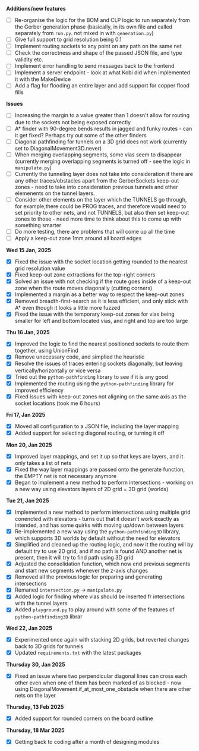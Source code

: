**Additions/new features**

- [ ] Re-organise the logic for the BOM and CLP logic to run separately from the Gerber generation phase (basically, in its own file and called separately from `run.py`. not mixed in with `generation.py`)
- [ ] Give full support to grid resolution being 0.1
- [ ] Implement routing sockets to any point on any path on the same net
- [ ] Check the correctness and shape of the passed JSON file, and type validity etc.
- [ ] Implement error handling to send messages back to the frontend
- [ ] Implement a server endpoint - look at what Kobi did when implemented it with the MakeDevice
- [ ] Add a flag for flooding an entire layer and add support for copper flood fills

**Issues**

- [ ] Increasing the margin to a value greater than 1 doesn't allow for routing due to the sockets not being exposed correctly
- [ ] A\* finder with 90-degree bends results in jagged and funky routes - can it get fixed? Perhaps try out some of the other finders
- [ ] Diagonal pathfinding for tunnels on a 3D grid does not work (currently set to DiagonalMovement3D.never)
- [ ] When merging overlapping segments, some vias seem to disappear (currently merging overlapping segments is turned off - see the logic in `manipulate.py`)
- [ ] Currently the tunneling layer does not take into consideration if there are any other traces/obstacles apart from the GerberSockets keep-out zones - need to take into consideration previous tunnels and other elemenents on the tunnel layers. 
- [ ] Consider other elements on the layer which the TUNNELS go through, for example,there could be PROG traces, and therefore would need to set priority to other nets, and not TUNNELS, but also then set keep-out zones to those - need more time to think about this to come up with something smarter
- [ ] Do more testing, there are problems that will come up all the time
- [ ] Apply a keep-out zone 1mm around all board edges

**Wed 15 Jan, 2025**

- [x] Fixed the issue with the socket location getting rounded to the nearest grid resolution value
- [x] Fixed keep-out zone extractions for the top-right corners
- [x] Solved an issue with not checking if the route goes inside of a keep-out zone when the route moves diagonally (cutting corners)
- [x] Implemented a margin as a better way to respect the keep-out zones
- [x] Removed breadth-first-search as it is less efficient, and only stick with A\* even though it looks a little more fuzzed
- [x] Fixed the issue with the temporary keep-out zones for vias being smaller for left and bottom located vias, and right and top are too large

**Thu 16 Jan, 2025**

- [x] Improved the logic to find the nearest positioned sockets to route them together, using UnionFind
- [x] Remove unecessary code, and simplied the heuristic
- [x] Resolve the issues of traces entering sockets diagonally, but leaving vertically/horizontally or vice versa
- [x] Tried out the `python-pathfinding` library to see if it is any good
- [x] Implemented the routing using the `python-pathfinding` library for improved efficiency
- [x] Fixed issues with keep-out zones not aligning on the same axis as the socket locations (took me 6 hours)

**Fri 17, Jan 2025**

- [x] Moved all configuration to a JSON file, including the layer mapping
- [x] Added support for selecting diagonal routing, or turning it off

**Mon 20, Jan 2025**

- [x] Improved layer mappings, and set it up so that keys are layers, and it only takes a list of nets
- [x] Fixed the way layer mappings are passed onto the generate function, the EMPTY net is not necessary anymore
- [x] Began to implement a new method to perform intersections - working on a new way using elevators layers of 2D grid = 3D grid (worlds)

**Tue 21, Jan 2025**

- [x] Implemented a new method to perform intersections using multiple grid conencted with elevators - turns out that it doesn't work exactly as intended, and has some quirks with moving up/down between layers
- [x] Re-implemented a new way using the `python-pathfinding3D` library, which supports 3D worlds by default without the need for elevators
- [x] Simplified and cleaned up the routing logic, and now it the routing will by default try to use 2D grid, and if no path is found AND another net is present, then it will try to find path using 3D grid
- [x] Adjusted the consolidation function, which now end previous segments and start new segments whenever the z-axis changes
- [x] Removed all the previous logic for preparing and generating intersections
- [x] Remaned `intersection.py` -> `manipulate.py`
- [x] Added logic for finding where vias should be inserted fr intersections with the tunnel layers
- [x] Added `playground.py` to play around with some of the features of `python-pathfinding3D` librar

**Wed 22, Jan 2025** 

- [x] Experimented once again with stacking 2D grids, but reverted changes back to 3D grids for tunnels
- [x] Updated `requirements.txt` with the latest packages

**Thursday 30, Jan 2025**

- [x] Fixed an issue where two perpendicular diagonal lines can cross each other even when one of them has been marked of as blocked - now using DiagonalMovement.if_at_most_one_obstacle when there are other nets on the layer

**Thursday, 13 Feb 2025**

- [x] Added support for rounded corners on the board outline 

**Thursday, 18 Mar 2025**

- [x] Getting back to coding after a month of designing modules

